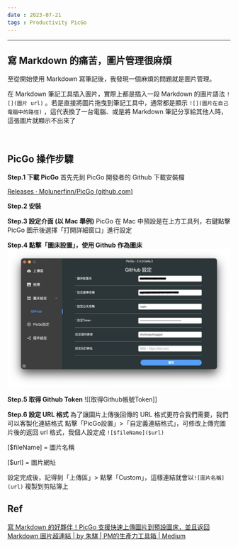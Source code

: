```yaml
---
date : 2023-07-21
tags : Productivity PicGo
---
```

---
## 寫 Markdown 的痛苦，圖片管理很麻煩

至從開始使用 Markdown 寫筆記後，我發現一個麻煩的問題就是圖片管理。

在 Markdown 筆記工具插入圖片，實際上都是插入一段 Markdown 的圖片語法 `![](圖片 url)` 。若是直接將圖片拖曳到筆記工具中，通常都是顯示 `![](圖片在自己電腦中的路徑)` ，這代表換了一台電腦、或是將 Markdown 筆記分享給其他人時，這張圖片就顯示不出來了

<br>

## PicGo 操作步驟
**Step.1 下載 PicGo**
首先先到 PicGo 開發者的 Github 下載安裝檔

[Releases · Molunerfinn/PicGo (github.com)](https://github.com/Molunerfinn/picgo/releases)

**Step.2 安裝**

**Step.3 設定介面 (以 Mac 舉例)**
PicGo 在 Mac 中預設是在上方工具列，右鍵點擊 PicGo 圖示後選擇「打開詳細窗口」進行設定

**Step.4 點擊「圖床設置」，使用 Github 作為圖床**
![screenshot 2023-07-21 at 6.30.11 PM](https://raw.githubusercontent.com/agin0634/DuriShen_DevNote/main/Archives/Images/screenshot%202023-07-21%20at%206.30.11%20PM.jpg)

**Step.5 取得 Github Token**
![[取得Github帳號Token]]

**Step.6 設定 URL 格式**
為了讓圖片上傳後回傳的 URL 格式更符合我們需要，我們可以客製化連結格式
點擊「PicGo設置」>「自定義連結格式」，可修改上傳完圖片後的返回 url 格式，我個人設定成 `![$fileName]($url)` 

[$fileName] = 圖片名稱

[$url] = 圖片網址

設定完成後，記得到「上傳區」> 點擊「Custom」，這樣連結就會以`![圖片名稱](url)` 複製到剪貼簿上

## Ref
[寫 Markdown 的好夥伴！PicGo 支援快速上傳圖片到預設圖床，並且返回 Markdown 圖片超連結 | by 朱騏 | PM的生產力工具箱 | Medium](https://medium.com/pm%E7%9A%84%E7%94%9F%E7%94%A2%E5%8A%9B%E5%B7%A5%E5%85%B7%E7%AE%B1/%E5%AF%AB-markdown-%E7%9A%84%E5%A5%BD%E5%A4%A5%E4%BC%B4-picgo-%E6%94%AF%E6%8F%B4%E5%BF%AB%E9%80%9F%E4%B8%8A%E5%82%B3%E5%9C%96%E7%89%87%E5%88%B0%E9%A0%90%E8%A8%AD%E5%9C%96%E5%BA%8A-%E4%B8%A6%E4%B8%94%E8%BF%94%E5%9B%9E-markdown-%E5%9C%96%E7%89%87%E6%A0%BC%E5%BC%8F-7b83ad56ddb7)